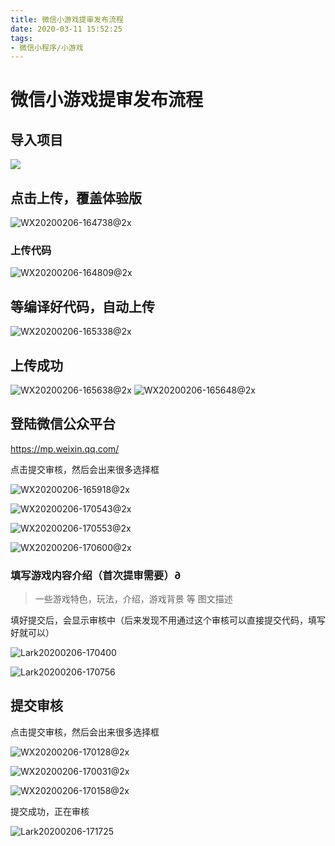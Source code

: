 ```yaml
---
title: 微信小游戏提审发布流程
date: 2020-03-11 15:52:25
tags:
- 微信小程序/小游戏
---
```


# 微信小游戏提审发布流程

##  导入项目

![](http://cdn.chrischen.top//Markdown/WX20200206-164111@2x.png)



##  点击上传，覆盖体验版

![WX20200206-164738@2x](http://cdn.chrischen.top//Markdown/WX20200206-164738@2x.png)

### 上传代码

![WX20200206-164809@2x](http://cdn.chrischen.top//Markdown/WX20200206-164809@2x.png)



## 等编译好代码，自动上传

![WX20200206-165338@2x](http://cdn.chrischen.top//Markdown/WX20200206-165338@2x.png)



## 上传成功

<img src="http://cdn.chrischen.top//Markdown/WX20200206-165638@2x.png" alt="WX20200206-165638@2x"  />

<img src="http://cdn.chrischen.top//Markdown/WX20200206-165648@2x.png" alt="WX20200206-165648@2x"  />



## 登陆微信公众平台

https://mp.weixin.qq.com/

点击提交审核，然后会出来很多选择框

![WX20200206-165918@2x](http://cdn.chrischen.top//Markdown/WX20200206-165918@2x.png)

![WX20200206-170543@2x](http://cdn.chrischen.top//Markdown/WX20200206-170543@2x.png)

![WX20200206-170553@2x](http://cdn.chrischen.top//Markdown/WX20200206-170553@2x.png)

![WX20200206-170600@2x](http://cdn.chrischen.top//Markdown/WX20200206-170600@2x.png)

### 填写游戏内容介绍（首次提审需要）∂

>   一些游戏特色，玩法，介绍，游戏背景 等 图文描述

填好提交后，会显示审核中（后来发现不用通过这个审核可以直接提交代码，填写好就可以）

![Lark20200206-170400](http://cdn.chrischen.top//Markdown/Lark20200206-170400.png)

![Lark20200206-170756](/Users/MacBook/Desktop/小游戏提审相关/小游戏提审流程/images/Lark20200206-170756.png)



## 提交审核

点击提交审核，然后会出来很多选择框

![WX20200206-170128@2x](http://cdn.chrischen.top//Markdown/WX20200206-170128@2x.png)

![WX20200206-170031@2x](http://cdn.chrischen.top//Markdown/WX20200206-170031@2x.png)

![WX20200206-170158@2x](http://cdn.chrischen.top//Markdown/WX20200206-170158@2x.png)

提交成功，正在审核

![Lark20200206-171725](http://cdn.chrischen.top//Markdown/Lark20200206-171725.png)
